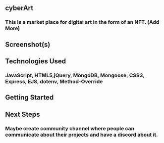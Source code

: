 ## cyberArt
### This is a market place for digital art in the form of an NFT. (Add More)

## Screenshot(s)

## Technologies Used 
### JavaScript, HTML5,jQuery, MongoDB, Mongoose, CSS3, Express, EJS, dotenv, Method-Override

## Getting Started
###

## Next Steps
### Maybe create community channel where people can communicate about their projects and have a discord about it. 
